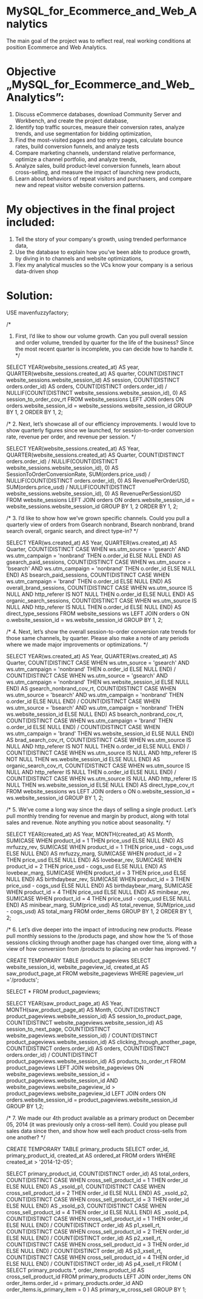 # MySQL_for_Ecommerce_and_Web_Analytics

The main goal of the project was to reflect real, real working conditions at position Ecommerce and Web Analytics.

# Objective „MySQL_for_Ecommerce_and_Web_Analytics”:
1. Discuss eCommerce databases, download Community Server and Workbench, and create the project database,
2. Identify top traffic sources, measure their conversion rates, analyze trends, and use segmentation for bidding optimization,
3. Find the most-visited pages and top entry pages, calculate bounce rates, build conversion funnels, and analyze tests
4. Compare marketing channels, understand relative performance, optimize a channel portfolio, and analyze trends,
5. Analyze sales, build product-level conversion funnels, learn about cross-selling, and measure the impact of launching new products,
6. Learn about behaviors of repeat visitors and purchasers, and compare new and repeat visitor website conversion patterns. 


# My objectives in the final project included:
1. Tell the story of your company's growth, using trended performance data,
2. Use the database to explain how you’ve been able to produce growth, by diving in to channels and website optimizations,
3. Flex my analytical muscles so the VCs know your company is a serious data-driven shop

# Solution:

USE mavenfuzzyfactory;

/*
1. First, I’d like to show our volume growth. Can you pull overall session and order volume, trended by quarter for the life of the business? Since the most recent quarter is incomplete, you can decide how to handle it.
*/

SELECT 
    YEAR(website_sessions.created_at) AS year,
    QUARTER(website_sessions.created_at) AS quarter,
    COUNT(DISTINCT website_sessions.website_session_id) AS session,
    COUNT(DISTINCT orders.order_id) AS orders,
    COUNT(DISTINCT orders.order_id) / NULLIF(COUNT(DISTINCT website_sessions.website_session_id), 0) AS session_to_order_cov_rt
FROM website_sessions
LEFT JOIN orders ON orders.website_session_id = website_sessions.website_session_id
GROUP BY 1, 2
ORDER BY 1, 2;

/*
2. Next, let’s showcase all of our efficiency improvements. I would love to show quarterly figures since we
launched, for session-to-order conversion rate, revenue per order, and revenue per session.
*/

SELECT 
    YEAR(website_sessions.created_at) AS Year,
    QUARTER(website_sessions.created_at) AS Quarter,
    COUNT(DISTINCT orders.order_id) / NULLIF(COUNT(DISTINCT website_sessions.website_session_id), 0) AS SessionToOrderConversionRate,
    SUM(orders.price_usd) / NULLIF(COUNT(DISTINCT orders.order_id), 0) AS RevenuePerOrderUSD,
    SUM(orders.price_usd) / NULLIF(COUNT(DISTINCT website_sessions.website_session_id), 0) AS RevenuePerSessionUSD
FROM 
    website_sessions
LEFT JOIN 
    orders ON orders.website_session_id = website_sessions.website_session_id
GROUP BY 
    1, 2
ORDER BY 
    1, 2;

/*
3. I’d like to show how we’ve grown specific channels. Could you pull a quarterly view of orders from Gsearch
nonbrand, Bsearch nonbrand, brand search overall, organic search, and direct type-in?
*/

SELECT
    YEAR(ws.created_at) AS Year,
    QUARTER(ws.created_at) AS Quarter,
    COUNT(DISTINCT CASE WHEN ws.utm_source = 'gsearch' AND ws.utm_campaign = 'nonbrand' THEN o.order_id ELSE NULL END) AS gsearch_paid_sessions,
    COUNT(DISTINCT CASE WHEN ws.utm_source = 'bsearch' AND ws.utm_campaign = 'nonbrand' THEN o.order_id ELSE NULL END) AS bsearch_paid_sessions,
    COUNT(DISTINCT CASE WHEN ws.utm_campaign = 'brand' THEN o.order_id ELSE NULL END) AS overall_brand_sessions,
    COUNT(DISTINCT CASE WHEN ws.utm_source IS NULL AND http_referer IS NOT NULL THEN o.order_id ELSE NULL END) AS organic_search_sessions,
    COUNT(DISTINCT CASE WHEN ws.utm_source IS NULL AND http_referer IS NULL THEN o.order_id ELSE NULL END) AS direct_type_sessions
FROM website_sessions ws
LEFT JOIN orders o ON o.website_session_id = ws.website_session_id
GROUP BY 1, 2;

/*
4. Next, let’s show the overall session-to-order conversion rate trends for those same channels, by quarter. Please also make a note of any periods where we made major improvements or optimizations.
*/

SELECT
    YEAR(ws.created_at) AS Year,
    QUARTER(ws.created_at) AS Quarter,
    COUNT(DISTINCT CASE WHEN ws.utm_source = 'gsearch' AND ws.utm_campaign = 'nonbrand' THEN o.order_id ELSE NULL END) 
		/ COUNT(DISTINCT CASE WHEN ws.utm_source = 'gsearch' AND ws.utm_campaign = 'nonbrand' THEN ws.website_session_id ELSE NULL END) AS gsearch_nonbrand_cov_rt,
    COUNT(DISTINCT CASE WHEN ws.utm_source = 'bsearch' AND ws.utm_campaign = 'nonbrand' THEN o.order_id ELSE NULL END)
		/ COUNT(DISTINCT CASE WHEN ws.utm_source = 'bsearch' AND ws.utm_campaign = 'nonbrand' THEN ws.website_session_id ELSE NULL END) AS bsearch_nonbrand_cov_rt,
    COUNT(DISTINCT CASE WHEN ws.utm_campaign = 'brand' THEN o.order_id ELSE NULL END) 
		/ COUNT(DISTINCT CASE WHEN ws.utm_campaign = 'brand' THEN ws.website_session_id ELSE NULL END) AS brad_search_cov_rt,
    COUNT(DISTINCT CASE WHEN ws.utm_source IS NULL AND http_referer IS NOT NULL THEN o.order_id ELSE NULL END) 
		/ COUNT(DISTINCT CASE WHEN ws.utm_source IS NULL AND http_referer IS NOT NULL THEN ws.website_session_id ELSE NULL END)  AS organic_search_cov_rt,
    COUNT(DISTINCT CASE WHEN ws.utm_source IS NULL AND http_referer IS NULL THEN o.order_id ELSE NULL END) 
		/ COUNT(DISTINCT CASE WHEN ws.utm_source IS NULL AND http_referer IS NULL THEN ws.website_session_id ELSE NULL END) AS direct_type_cov_rt
FROM website_sessions ws
LEFT JOIN orders o ON o.website_session_id = ws.website_session_id
GROUP BY 1, 2;

/*
5. We’ve come a long way since the days of selling a single product. Let’s pull monthly trending for revenue and margin by product, along with total sales and revenue. Note anything you notice about seasonality.
*/

SELECT
    YEAR(created_at) AS Year,
    MONTH(created_at) AS Month,
    SUM(CASE WHEN product_id = 1 THEN price_usd ELSE NULL END) AS mrfuzzy_rev,
    SUM(CASE WHEN product_id = 1 THEN price_usd - cogs_usd ELSE NULL END) AS mrfuzzy_marg,
    SUM(CASE WHEN product_id = 2 THEN price_usd ELSE NULL END) AS lovebear_rev,
    SUM(CASE WHEN product_id = 2 THEN price_usd - cogs_usd ELSE NULL END) AS lovebear_marg,
    SUM(CASE WHEN product_id = 3 THEN price_usd ELSE NULL END) AS birthdaybear_rev,
    SUM(CASE WHEN product_id = 3 THEN price_usd - cogs_usd ELSE NULL END) AS birthdaybear_marg,
    SUM(CASE WHEN product_id = 4 THEN price_usd ELSE NULL END) AS minibear_rev,
    SUM(CASE WHEN product_id = 4 THEN price_usd - cogs_usd ELSE NULL END) AS minibear_marg,
    SUM(price_usd) AS total_revenue,
    SUM(price_usd - cogs_usd) AS total_marg
FROM order_items
GROUP BY 1, 2
ORDER BY 1, 2;

/*
6. Let’s dive deeper into the impact of introducing new products. Please pull monthly sessions to the /products page, and show how the % of those sessions clicking through another page has changed over time, 
along with a view of how conversion from /products to placing an order has improved.
*/

CREATE TEMPORARY TABLE product_pageviews
SELECT
    website_session_id,
    website_pageview_id,
    created_at AS saw_product_page_at
FROM website_pageviews
WHERE pageview_url ='/products';

SELECT * FROM product_pageviews;

SELECT
    YEAR(saw_product_page_at) AS Year,
    MONTH(saw_product_page_at) AS Month,
    COUNT(DISTINCT product_pageviews.website_session_id) AS session_to_product_page,
    COUNT(DISTINCT website_pageviews.website_session_id) AS session_to_next_page,
    COUNT(DISTINCT website_pageviews.website_session_id) / COUNT(DISTINCT product_pageviews.website_session_id) AS clicking_through_another_page,
    COUNT(DISTINCT orders.order_id) AS orders,
    COUNT(DISTINCT orders.order_id) / COUNT(DISTINCT product_pageviews.website_session_id) AS products_to_order_rt
FROM product_pageviews
LEFT JOIN website_pageviews
ON website_pageviews.website_session_id = product_pageviews.website_session_id
AND website_pageviews.website_pageview_id > product_pageviews.website_pageview_id
LEFT JOIN orders
ON orders.website_session_id = product_pageviews.website_session_id
GROUP BY 1,2;

/* 
7. We made our 4th product available as a primary product on December 05, 2014 (it was previously only a cross-sell
item). Could you please pull sales data since then, and show how well each product cross-sells from one another?
*/

CREATE TEMPORARY TABLE primary_products
SELECT
	order_id,
    primary_product_id,
    created_at AS ordered_at
FROM orders
WHERE created_at > '2014-12-05';

SELECT
	primary_product_id,
    COUNT(DISTINCT order_id) AS total_orders,
    COUNT(DISTINCT CASE WHEN cross_sell_product_id = 1 THEN order_id ELSE NULL END) AS _xsold_p1,
    COUNT(DISTINCT CASE WHEN cross_sell_product_id = 2 THEN order_id ELSE NULL END) AS _xsold_p2,
    COUNT(DISTINCT CASE WHEN cross_sell_product_id = 3 THEN order_id ELSE NULL END) AS _xsold_p3,
    COUNT(DISTINCT CASE WHEN cross_sell_product_id = 4 THEN order_id ELSE NULL END) AS _xsold_p4,
    COUNT(DISTINCT CASE WHEN cross_sell_product_id = 1 THEN order_id ELSE NULL END) / COUNT(DISTINCT order_id) AS p1_xsell_rt,
    COUNT(DISTINCT CASE WHEN cross_sell_product_id = 2 THEN order_id ELSE NULL END) / COUNT(DISTINCT order_id) AS p2_xsell_rt,
    COUNT(DISTINCT CASE WHEN cross_sell_product_id = 3 THEN order_id ELSE NULL END) / COUNT(DISTINCT order_id) AS p3_xsell_rt,
    COUNT(DISTINCT CASE WHEN cross_sell_product_id = 4 THEN order_id ELSE NULL END) / COUNT(DISTINCT order_id) AS p4_xsell_rt
    FROM
(
SELECT
	primary_products.*,
    order_items.product_id AS cross_sell_product_id
FROM primary_products
LEFT JOIN order_items
ON order_items.order_id = primary_products.order_id
AND order_items.is_primary_item = 0
) AS primary_w_cross_sell
GROUP BY 1;

